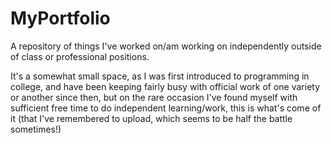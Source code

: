 # MyPortfolio
A repository of things I've worked on/am working on independently
outside of class or professional positions.

It's a somewhat small space, as I was first introduced to programming in college, and have been keeping fairly busy with official work of one variety or another since then, but on the rare occasion I've found myself with sufficient free time to do independent learning/work, this is what's come of it (that I've remembered to upload, which seems to be half the battle sometimes!)
